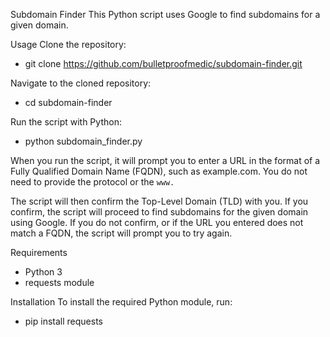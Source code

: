 Subdomain Finder
This Python script uses Google to find subdomains for a given domain.

Usage
Clone the repository:
- git clone https://github.com/bulletproofmedic/subdomain-finder.git

Navigate to the cloned repository:
- cd subdomain-finder

Run the script with Python:
- python subdomain_finder.py

When you run the script, it will prompt you to enter a URL in the format of a Fully Qualified Domain Name (FQDN), such as example.com. You do not need to provide the protocol or the `www.`

The script will then confirm the Top-Level Domain (TLD) with you. If you confirm, the script will proceed to find subdomains for the given domain using Google. If you do not confirm, or if the URL you entered does not match a FQDN, the script will prompt you to try again.

Requirements
- Python 3
- requests module

Installation
To install the required Python module, run:
- pip install requests
